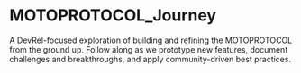 # MOTOPROTOCOL_Journey
A DevRel-focused exploration of building and refining the MOTOPROTOCOL from the ground up. Follow along as we prototype new features, document challenges and breakthroughs, and apply community-driven best practices.
